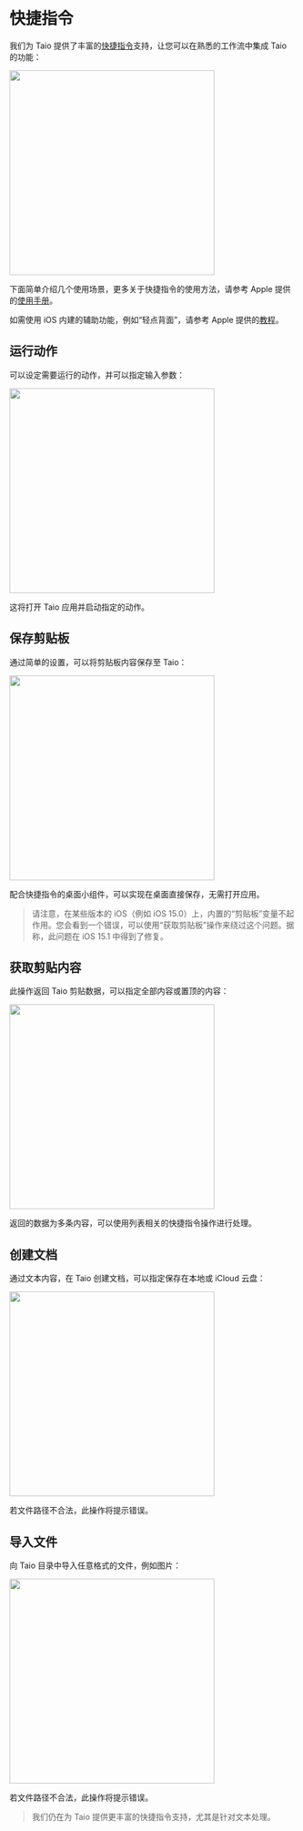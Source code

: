 # 快捷指令

我们为 Taio 提供了丰富的[快捷指令](https://apps.apple.com/bo/app/id915249334)支持，让您可以在熟悉的工作流中集成 Taio 的功能：

<img src="../bo/integration/assets/IMG_1.png" width="360" />

下面简单介绍几个使用场景，更多关于快捷指令的使用方法，请参考 Apple 提供的[使用手册](https://support.apple.com/zh-bo/guide/shortcuts/welcome/ios)。

如需使用 iOS 内建的辅助功能，例如“轻点背面”，请参考 Apple 提供的[教程](https://support.apple.com/zh-bo/HT211781)。

## 运行动作

可以设定需要运行的动作，并可以指定输入参数：

<img src="../bo/integration/assets/IMG_2.png" width="360" />

这将打开 Taio 应用并启动指定的动作。

## 保存剪贴板

通过简单的设置，可以将剪贴板内容保存至 Taio：

<img src="../bo/integration/assets/IMG_3.png" width="360" />

配合快捷指令的桌面小组件，可以实现在桌面直接保存，无需打开应用。

> 请注意，在某些版本的 iOS（例如 iOS 15.0）上，内置的“剪贴板”变量不起作用。您会看到一个错误，可以使用“获取剪贴板”操作来绕过这个问题。据称，此问题在 iOS 15.1 中得到了修复。

## 获取剪贴内容

此操作返回 Taio 剪贴数据，可以指定全部内容或置顶的内容：

<img src="../bo/integration/assets/IMG_4.png" width="360" />

返回的数据为多条内容，可以使用列表相关的快捷指令操作进行处理。

## 创建文档

通过文本内容，在 Taio 创建文档，可以指定保存在本地或 iCloud 云盘：

<img src="../bo/integration/assets/IMG_5.png" width="360" />

若文件路径不合法，此操作将提示错误。

## 导入文件

向 Taio 目录中导入任意格式的文件，例如图片：

<img src="../bo/integration/assets/IMG_6.png" width="360" />

若文件路径不合法，此操作将提示错误。

> 我们仍在为 Taio 提供更丰富的快捷指令支持，尤其是针对文本处理。